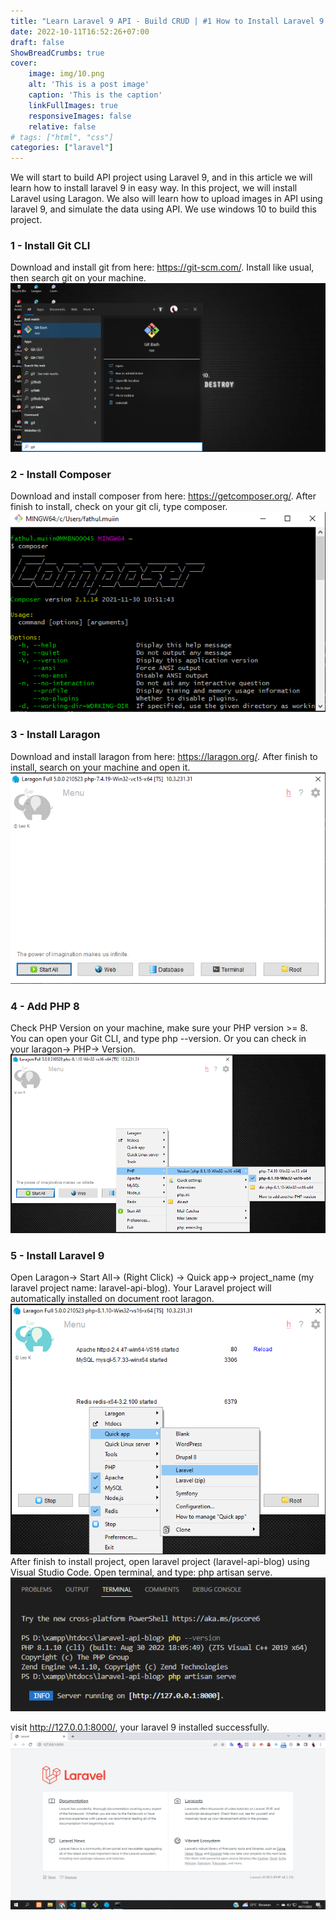 ```yaml
---
title: "Learn Laravel 9 API - Build CRUD | #1 How to Install Laravel 9 in Windows"
date: 2022-10-11T16:52:26+07:00
draft: false
ShowBreadCrumbs: true
cover:
    image: img/10.png
    alt: 'This is a post image'
    caption: 'This is the caption'
    linkFullImages: true
    responsiveImages: false
    relative: false
# tags: ["html", "css"]
categories: ["laravel"]
---
```

We will start to build API project using Laravel 9, and in this article we will learn how to install laravel 9 in easy way. In this project, we will install Laravel using Laragon. We also will learn how to upload images in API using laravel 9, and simulate the data using API. We use windows 10 to build this project. 
### 1 - Install Git CLI
Download and install git from here: https://git-scm.com/. Install like usual, then search git on your machine. 
![git](https://raw.githubusercontent.com/fmuiin14/fmuiin14.github.io/d3fd5981d9247a017e111966c18037a1ccbd8c06/content/posts/images/1.git.png)
### 2 - Install Composer
Download and install composer from here: https://getcomposer.org/. After finish to install, check on your git cli, type composer.
![composer](https://raw.githubusercontent.com/fmuiin14/fmuiin14.github.io/d3fd5981d9247a017e111966c18037a1ccbd8c06/content/posts/images/2.%20composer.png)
### 3 - Install Laragon
Download and install laragon from here: https://laragon.org/. After finish to install, search on your machine and open it.
![laragon](https://raw.githubusercontent.com/fmuiin14/fmuiin14.github.io/d3fd5981d9247a017e111966c18037a1ccbd8c06/content/posts/images/3.%20laragon.png)
### 4 - Add PHP 8
Check PHP Version on your machine, make sure your PHP version >= 8. You can open your Git CLI, and type php --version. Or you can check in your laragon-> PHP-> Version.
![laragon](https://raw.githubusercontent.com/fmuiin14/fmuiin14.github.io/d3fd5981d9247a017e111966c18037a1ccbd8c06/content/posts/images/4.%20check%20php.png)
### 5 - Install Laravel 9
Open Laragon-> Start All-> (Right Click) ->  Quick app-> project_name (my laravel project name: laravel-api-blog).
Your Laravel project will automatically installed on document root laragon.
![laravel9](https://raw.githubusercontent.com/fmuiin14/fmuiin14.github.io/d3fd5981d9247a017e111966c18037a1ccbd8c06/content/posts/images/5.%20install%20laravel.png)
After finish to install project, open laravel project (laravel-api-blog) using Visual Studio Code. Open terminal, and type: php artisan serve.
![terminal](https://raw.githubusercontent.com/fmuiin14/fmuiin14.github.io/3280dd45e21c676dcbc7114c39ed5dc201a7e180/content/posts/images/6.%20serve.png)

visit http://127.0.0.1:8000/, your laravel 9 installed successfully.
![laravel](https://raw.githubusercontent.com/fmuiin14/fmuiin14.github.io/3280dd45e21c676dcbc7114c39ed5dc201a7e180/content/posts/images/7.%20laravel.png)